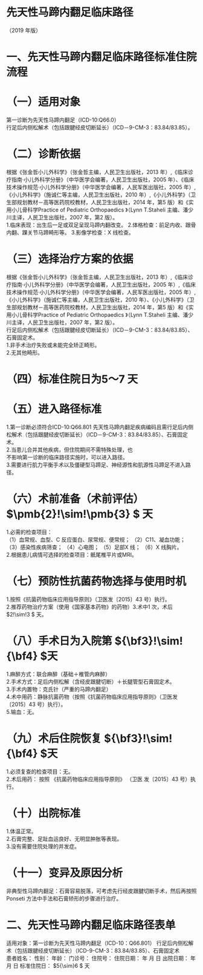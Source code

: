 # 先天性马蹄内翻足临床路径  
（2019 年版）  
# 一、先天性马蹄内翻足临床路径标准住院流程  
# （一）适用对象  
第一诊断为先天性马蹄内翻足（ICD-10:Q66.0）  
行足后内侧松解术（包括跟腱经皮切断延长）（ICD－9-CM-3：83.84/83.85）。  
# （二）诊断依据  
根据《张金哲小儿外科学》（张金哲主编，人民卫生出版社，2013 年）,《临床诊疗指南·小儿外科学分册》（中华医学会编著，人民卫生出版社，2005 年）、《临床技术操作规范·小儿外科学分册》（中华医学会编著，人民军医出版社，2005 年）,《小儿外科学》（施诚仁等主编，人民卫生出版社，2010 年）,《小儿外科学》（卫生部规划教材－高等医药院校教材，人民卫生出版社，2014 年，第5 版）和《实用小儿骨科学Practice of Pediatric Orthopaedics 》（Lynn T.Staheli 主编、潘少川主译，人民卫生出版社，2007 年，第2 版）。  
1.临床表现：出生后一足或双足呈现马蹄内翻改变。 2.体格检查：前足内收、跟骨内翻、踝关节马蹄畸形等。 3.影像学检查：X 线检查。  
# （三）选择治疗方案的依据  
根据《张金哲小儿外科学》（张金哲主编，人民卫生出版社，2013 年）,《临床诊疗指南·小儿外科学分册》（中华医学会编著，人民卫生出版社，2005 年）,《临床技术操作规范·小儿外科学分册》（中华医学会编著，人民军医出版社，2005 年）,《小儿外科学》（施诚仁等主编，人民卫生出版社，2010 年）、《小儿外科学》（卫生部规划教材－高等医药院校教材，人民卫生出版社，2014 年，第5 版）和《实用小儿骨科学Practice of Pediatric Orthopaedics 》（Lynn T.Staheli 主编、潘少川主译，人民卫生出版社，2007 年，第2 版）。  
行足后内侧松解术（包括跟腱经皮切断延长）（ICD－9-CM-3：83.84/83.85）、石膏固定术。  
1.非手术治疗失败或未能完全矫正畸形。  
2.无其他畸形。  
# （四）标准住院日为5～7 天  
# （五）进入路径标准  
1.第一诊断必须符合ICD-10:Q66.801 先天性马蹄内翻足疾病编码且需行足后内侧松解术（包括跟腱经皮切断延长）（ICD－9-CM-3：83.84/83.85）、石膏固定术。  
2.当患儿合并其他疾病，但住院期间不需特殊处理，也  
不影响第一诊断的临床路径实施时，可以进入路径。  
3.需要进行肌力平衡手术以及僵硬型马蹄足、神经源性和肌源性马蹄足不进入路径。  
# （六）术前准备（术前评估） $\pmb{2}\!\sim\!\pmb{3} $ 天  
1.必需的检查项目：  
（1）血常规、血型、C 反应蛋白、尿常规、便常规； （2）C11、凝血功能； （3）感染性疾病筛查； （4）心电图； （5）足部X 线； （6）X 线胸片。  
2.根据患儿病情可选择的检查项目：骶尾椎平片或MRI。  
# （七）预防性抗菌药物选择与使用时机  
1.按照《抗菌药物临床应用指导原则》（卫医发〔2015〕43 号）执行。  
2.推荐药物治疗方案（使用《国家基本药物》的药物）3.术中1 次，术后 $2\!\sim\!3 $ 天。  
# （八）手术日为入院第 ${\bf3}\!\sim\!{\bf4} $天  
1.麻醉方式：联合麻醉（基础＋椎管内麻醉）  
2.手术方式：足后内侧松解（含经皮跟腱切断）＋长腿管型石膏固定术。  
3.手术内置物：克氏针（严重的马蹄内翻足）  
4.术中用药：静脉抗菌药物（按照《抗菌药物临床应用指导原则》（卫医发〔2015〕43 号）执行）。  
5.输血：无。  
# （九）术后住院恢复 ${\bf3}\!\sim\!{\bf4} $天  
1.必须复查的检查项目：无。  
2.术后用药： 按照 《抗菌药物临床应用指导原则》 （卫医 发〔2015〕43 号）执行。  
# （十）出院标准  
1.体温正常。  
2.石膏完整、足趾血运良好、无明显肿胀等表现。  
3.没有需要住院处理的并发症。  
# （十一）变异及原因分析  
非典型性马蹄内翻足：石膏容易脱落，可考虑先行经皮跟腱切断手术，然后再按照Ponseti 方法中手法和石膏矫形的步骤进行治疗。  
# 二、先天性马蹄内翻足临床路径表单  
适用对象：第一诊断为先天性马蹄内翻足（ICD-10：Q66.801） 行足后内侧松解术（包括跟腱经皮切断延长）（ICD-9-CM-3：83.84/83.85）、石膏固定术  
患者姓名：           性别：       年龄：       门诊号：       住院号：         住院日期：    年    月   日 出院日期：    年    月    日  标准住院日： $5{\sim}6 $ 天  
